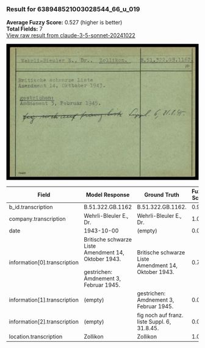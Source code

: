 ### Result for 638948521003028544_66_u_019
**Average Fuzzy Score:** 0.527 (higher is better)<br>
**Total Fields:** 7<br>
[View raw result from claude-3-5-sonnet-20241022](https://github.com/RISE-UNIBAS/humanities_data_benchmark/blob/main/results/2025-10-24/T0319/request_T0319_638948521003028544_66_u_019.json)

<img src="https://github.com/RISE-UNIBAS/humanities_data_benchmark/blob/main/benchmarks/blacklist/images/638948521003028544_66_u_019.jpg?raw=true" alt="638948521003028544_66_u_019" width="600px">

| Field | Model Response | Ground Truth | Fuzzy Score | Match |
|-------|----------------|--------------|-------------|-------|
| b_id.transcription | B.51.322.GB.1162 | B.51.322.GB.1162. | 0.970 | ✅ |
| company.transcription | Wehrli-Bleuler E., Dr. | Wehrli-Bleuler E., Dr. | 1.000 | ✅ |
| date | 1943-10-00 | (empty) | 0.000 | ❌ |
| information[0].transcription | Britische schwarze Liste<br>Amendment 14, Oktober 1943.<br><br>gestrichen:<br>Amdnement 3, Februar 1945. | Britische schwarze Liste<br>Amendment 14, Oktober 1943. | 0.722 | ❌ |
| information[1].transcription | (empty) | gestrichen:<br>Amdnement 3, Februar 1945. | 0.000 | ❌ |
| information[2].transcription | (empty) | fig noch auf franz. liste Suppl. 6, 31.8.45. | 0.000 | ❌ |
| location.transcription | Zollikon | Zollikon | 1.000 | ✅ |
